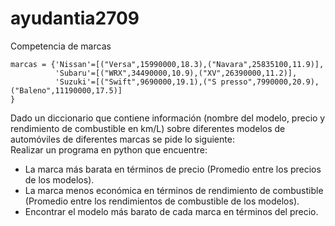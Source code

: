 # ayudantia2709  
Competencia de marcas
```
marcas = {'Nissan'=[("Versa",15990000,18.3),("Navara",25835100,11.9)],
          'Subaru'=[("WRX",34490000,10.9),("XV",26390000,11.2)],
          'Suzuki'=[("Swift",9690000,19.1),("S presso",7990000,20.9),("Baleno",11190000,17.5)]
}
```
Dado un diccionario que contiene información (nombre del modelo, precio y rendimiento de combustible en km/L) sobre diferentes modelos de automóviles de diferentes marcas se pide lo siguiente:  
Realizar un programa en python que encuentre:
- La marca más barata en términos de precio (Promedio entre los precios de los modelos).
- La marca menos económica en términos de rendimiento de combustible (Promedio entre los rendimientos de combustible de los modelos).
- Encontrar el modelo más barato de cada marca en términos del precio.
